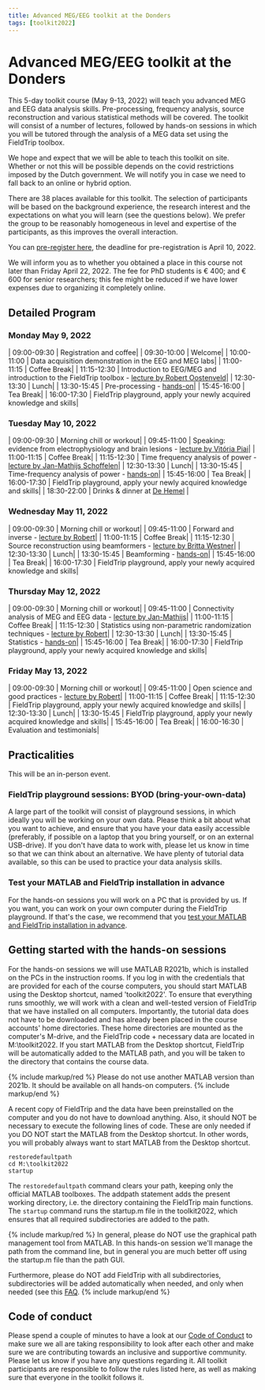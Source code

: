 ```yaml
---
title: Advanced MEG/EEG toolkit at the Donders
tags: [toolkit2022]
---
```


# Advanced MEG/EEG toolkit at the Donders

This 5-day toolkit course (May 9-13, 2022) will teach you advanced MEG and EEG data analysis skills. Pre-processing, frequency analysis, source reconstruction and various statistical methods will be covered. The toolkit will consist of a number of lectures, followed by hands-on sessions in which you will be tutored through the analysis of a MEG data set using the FieldTrip toolbox.

We hope and expect that we will be able to teach this toolkit on site. Whether or not this will be possible depends on the covid restrictions imposed by the Dutch government. We will notify you in case we need to fall back to an online or hybrid option.

There are 38 places available for this toolkit. The selection of participants will be based on the background experience, the research interest and the expectations on what you will learn (see the questions below). We prefer the group to be reasonably homogeneous in level and expertise of the participants, as this improves the overall interaction.

You can [pre-register here](https://www.ru.nl/donders/agenda/donders-tool-kits/vm-tool-kits/donders-meg-eeg-toolkit/), the deadline for pre-registration is April 10, 2022.

We will inform you as to whether you obtained a place in this course not later than Friday April 22, 2022. The fee for PhD students is € 400; and € 600 for senior researchers; this  fee might be reduced if we have lower expenses due to organizing it completely online.

## Detailed Program

### Monday May 9, 2022

| 09:00-09:30 | Registration and coffee|
| 09:30-10:00 | Welcome|
| 10:00-11:00 | Data acquisition demonstration in the EEG and MEG labs|
| 11:00-11:15 | Coffee Break|
| 11:15-12:30 | Introduction to EEG/MEG and introduction to the FieldTrip toolbox - [lecture by Robert Oostenveld](https://download.fieldtriptoolbox.org/workshop/toolkit2022/slides/introduction.pdf)|
| 12:30-13:30 | Lunch|
| 13:30-15:45 | Pre-processing - [hands-on](/tutorial/sensor/eventrelatedaveraging)|
| 15:45-16:00 | Tea Break|
| 16:00-17:30 | FieldTrip playground, apply your newly acquired knowledge and skills|
  
  
### Tuesday May 10, 2022

| 09:00-09:30 | Morning chill or workout|
| 09:45-11:00 | Speaking: evidence from electrophysiology and brain lesions - [lecture by Vitória Piai](https://download.fieldtriptoolbox.org/workshop/toolkit2022/slides/speaking.pdf)|
| 11:00-11:15 | Coffee Break|
| 11:15-12:30 | Time frequency analysis of power - [lecture by Jan-Mathijs Schoffelen](https://download.fieldtriptoolbox.org/workshop/toolkit2022/slides/frequency.pdf)|
| 12:30-13:30 | Lunch|
| 13:30-15:45 | Time-frequency analysis of power - [hands-on](/tutorial/sensor/timefrequencyanalysis)|
| 15:45-16:00 | Tea Break|
| 16:00-17:30 | FieldTrip playground, apply your newly acquired knowledge and skills|
| 18:30-22:00 | Drinks & dinner at [De Hemel](https://restaurantdehemel.nl/en/) |
  
  
### Wednesday May 11, 2022

| 09:00-09:30 | Morning chill or workout|
| 09:45-11:00 | Forward and inverse - [lecture by Robert](https://download.fieldtriptoolbox.org/workshop/toolkit2022/slides/forward_inverse.pdf)|
| 11:00-11:15 | Coffee Break|
| 11:15-12:30 | Source reconstruction using beamformers - [lecture by Britta Westner](https://download.fieldtriptoolbox.org/workshop/toolkit2022/slides/beamforming.pdf)|
| 12:30-13:30 | Lunch|
| 13:30-15:45 | Beamforming - [hands-on](/tutorial/source/beamformer)|
| 15:45-16:00 | Tea Break|
| 16:00-17:30 | FieldTrip playground, apply your newly acquired knowledge and skills|
  
  
### Thursday May 12, 2022

| 09:00-09:30 | Morning chill or workout|
| 09:45-11:00 | Connectivity analysis of MEG and EEG data - [lecture by Jan-Mathijs](https://download.fieldtriptoolbox.org/workshop/toolkit2022/slides/connectivity.pdf)|
| 11:00-11:15 | Coffee Break|
| 11:15-12:30 | Statistics using non-parametric randomization techniques - [lecture by Robert](https://download.fieldtriptoolbox.org/workshop/toolkit2022/slides/statistics.pdf)|
| 12:30-13:30 | Lunch|
| 13:30-15:45 | Statistics - [hands-on](/tutorial/stats/cluster_permutation_timelock)|
| 15:45-16:00 | Tea Break|
| 16:00-17:30 | FieldTrip playground, apply your newly acquired knowledge and skills|
  
  
### Friday May 13, 2022

| 09:00-09:30 | Morning chill or workout|
| 09:45-11:00 | Open science and good practices - [lecture by Robert](https://download.fieldtriptoolbox.org/workshop/toolkit2022/slides/openscience.pdf)|
| 11:00-11:15 | Coffee Break|
| 11:15-12:30 | FieldTrip playground, apply your newly acquired knowledge and skills|
| 12:30-13:30 | Lunch|
| 13:30-15:45 | FieldTrip playground, apply your newly acquired knowledge and skills|
| 15:45-16:00 | Tea Break|
| 16:00-16:30 | Evaluation and testimonials|

## Practicalities

This will be an in-person event.  

### FieldTrip playground sessions: BYOD (bring-your-own-data)
  
A large part of the toolkit will consist of playground sessions, in which ideally you will be working on your own data. Please think a bit about what you want to achieve, and ensure that you have your data easily accessible (preferably, if possible on a laptop that you bring yourself, or on an external USB-drive). If you don't have data to work with, please let us know in time so that we can think about an alternative. We have plenty of tutorial data available, so this can be used to practice your data analysis skills.  

### Test your MATLAB and FieldTrip installation in advance

For the hands-on sessions you will work on a PC that is provided by us. If you want, you can work on your own computer during the FieldTrip playground. If that's the case, we recommend that you [test your MATLAB and FieldTrip installation in advance](/workshop/toolkit2022/test_installation).


## Getting started with the hands-on sessions

For the hands-on sessions we will use MATLAB R2021b, which is installed on the PCs in the instruction rooms. If you log in with the credentials that are provided for each of the course computers, you should start MATLAB using the Desktop shortcut, named 'toolkit2022'. To ensure that everything runs smoothly, we will work with a clean and well-tested version of FieldTrip that we have installed on all computers. Importantly, the tutorial data does not have to be downloaded and has already been placed in the course accounts' home directories. These home directories are mounted as the computer's M-drive, and the FieldTrip code + necessary data are located in M:\toolkit2022. If you start MATLAB from the Desktop shortcut, FieldTrip will be automatically added to the MATLAB path, and you will be taken to the directory that contains the course data. 

{% include markup/red %}
Please do not use another MATLAB version than 2021b. It should be available on all hands-on computers.
{% include markup/end %}

A recent copy of FieldTrip and the data have been preinstalled on the computer and you do not have to download anything. Also, it should NOT be necessary to execute the following lines of code. These are only needed if you DO NOT start the MATLAB from the Desktop shortcut. In other words, you will probably always want to start MATLAB from the Desktop shortcut.

    restoredefaultpath
    cd M:\toolkit2022
    startup

The `restoredefaultpath` command clears your path, keeping only the official MATLAB toolboxes. The addpath statement adds the present working directory, i.e. the directory containing the FieldTrip main functions. The `startup` command runs the startup.m file in the toolkit2022, which ensures that all required subdirectories are added to the path.

{% include markup/red %}
In general, please do NOT use the graphical path management tool from MATLAB. In this hands-on session we'll manage the path from the command line, but in general you are much better off using the startup.m file than the path GUI.

Furthermore, please do NOT add FieldTrip with all subdirectories, subdirectories will be added automatically when needed, and only when needed (see this [FAQ](/faq/matlab/installation).
{% include markup/end %}


## Code of conduct

Please spend a couple of minutes to have a look at our [Code of Conduct](/workshop/toolkit2022/code_of_conduct) to make sure we all are taking responsibility to look after each other and make sure we are contributing towards an inclusive and supportive community. Please let us know if you have any questions regarding it. All toolkit participants are responsible to follow the rules listed here, as well as making sure that everyone in the toolkit follows it.
